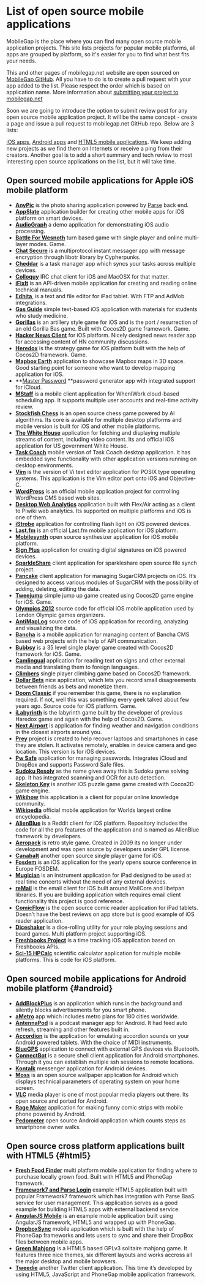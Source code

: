 # List of open source mobile applications

MobileGap is the place where you can find many open source mobile application projects. This site lists projects for popular mobile platforms, all apps are grouped by platform, so it's easier for you to find what best fits your needs.

This and other pages of mobilegap.net website are open sourced on [MobileGap GitHub][1]. All you have to do is to create a pull request with your app added to the list. Please respect the order which is based on application name. More information about [submitting your project to mobilegap.net][2]

Soon we are going to introduce the option to submit review post for any open source mobile application project. It will be the same concept - create a page and issue a pull request to mobilegap.net GitHub repo. Below are 3 lists:

[iOS apps][3], [Android apps][4] and [HTML5 mobile applications][5]. We keep adding new projects as we find them on Internets or receive a ping from their creators. Another goal is to add a short summary and tech review to most interesting open source applications on the list, but it will take time.

## Open sourced mobile applications for Apple iOS mobile platform

*   **[AnyPic][6]** is the photo sharing application powered by <a title="Parse backend platform" href="https://www.parse.com/" target="_blank">Parse</a> back end.
*   **[AppSlate][7]** application builder for creating other mobile apps for iOS platform on smart devices.
*   **[AudioGraph][8]** a demo application for demonstrating iOS audio processing.
*   **[Battle For Wesnoth][9]** turn based game with single player and online multi-layer modes. Game.
*   **[Chat Secure][10]** is a multiprotocol instant messager app with message encryption through libotr library by Cypherpunks.
*   **[Cheddar][11]** is a task manager app which syncs your tasks across multiple devices.
*   **[Colloquy][12]** IRC chat client for iOS and MacOSX for that matter.
*   **[iFixIt][13]** is an API-driven mobile application for creating and reading online technical manuals.
*   **[Edhita ][14]** is a text and file editor for iPad tablet. With FTP and AdMob integrations.
*   **[Gas Guide][15]** simple text-based iOS application with materials for students who study medicine.
*   **[Gorillas][16]** is an artillery style game for iOS and is the port / resurrection of an old Gorilla Bas game. Built with Cocos2D game framework. Game.
*   **[Hacker News Client][17]** for iOS platform. Nicely designed news reader app for accessing content of HN community discussions.
*   **[Heredox][18]** is the strategy game for iOS platform built with the help of Cocos2D framework. Game.
*   **[Mapbox Earth][19]** application to showcase Mapbox maps in 3D space. Good starting point for someone who want to develop mapping application for iOS.
*   **[Master Password][20] **password generator app with integrated support for iCloud.
*   **[MStaff][21]** is a mobile client application for WhenIWork cloud-based scheduling app. It supports multiple user accounts and real-time activity review.
*   **[Stockfish Chess][22]** is an open source chess game powered by AI algorithms. Its core is available for multiple desktop platforms and mobile version is built for iOS and other mobile platforms.
*   **[The White House][23]** application for fetching and displaying multiple streams of content, including video content. Its and official iOS application for US government White House.
*   **[Task Coach][24]** mobile version of Task Coach desktop application. It has embedded sync functionality with other application versions running on desktop environments.
*   **[Vim][25]** is the version of Vi text editor application for POSIX type operating systems. This application is the Vim editor port onto iOS and Objective-C.
*   **[WordPress][26]** is an official mobile application project for controlling WordPress CMS based web sites.
*   **[Desktop Web Analytics][27]** application built with Flex/Air acting as a client to Piwiki web analytics. Its supported on multiple platforms and iOS is one of them.
*   **[iStrobe][28]** application for controlling flash light on iOS powered devices.
*   **[Last.fm][29]** is an official Last.fm mobile application for iOS platform.
*   **[Mobilesynth][30]** open source synthesizer application for iOS mobile platform.
*   **[Sign Plus][31]** application for creating digital signatures on iOS powered devices.
*   **[SparkleShare][32]** client application for sparkleshare open source file synch project.
*   **[Pancake][33]** client application for managing SugarCRM projects on iOS. It’s designed to access various modules of SugarCRM with the possibility of adding, deleting, editing the data.
*   **[Tweejump][34]** simple jump up game created using Cocos2D game engine for iOS. Game.
*   **[Olympics 2012][35]** source code for official iOS mobile application used by London Olympic games organizers.
*   **[AntiMapLog][36]** source code of iOS application for recording, analyzing and visualizing the data.
*   **[Bancha][37]** is a mobile application for managing content of Bancha CMS based web projects with the help of API communication.
*   **[Bubbsy][38]** is a 35 level single player game created with Cocos2D framework for iOS. Game.
*   **[Camlingual][39]** application for reading text on signs and other external media and translating them to foreign languages.
*   **[Climbers][40]** single player climbing game based on Cocos2D framework.
*   **[Dollar Bets][41]** nice application, which lets you record small disagreements between friends as bets and monetize them.
*   **[Doom Classic][42]** if you remember this game, there is no explanation required. If not, well this was something every geek talked about few years ago. Source code for iOS platform. Game.
*   **[iLabyrinth][43]** is the labyrinth game built by the developer of previous Haredox game and again with the help of Cocos2D. Game.
*   **[Next Airport][44]** is application for finding weather and navigation conditions in the closest airports around you.
*   **[Prey][45]** project is created to help recover laptops and smartphones in case they are stolen. It activates remotely, enables in device camera and geo location. This version is for iOS devices.
*   **[Pw Safe][46]** application for managing passwords. Integrates iCloud and DropBox and supports Password Safe files.
*   **[Sudoku Resolv][47]** as the name gives away this is Sudoku game solving app. It has integrated scanning and OCR for auto detection.
*   **[Skeleton Key][48]** is another iOS puzzle game game created with Cocos2D game engine.
*   **[Wikihow][49]** this application is a client for popular online knowledge community.
*   **[Wikipedia][50]** official mobile application for Worlds largest online encyclopedia.
*   **[AlienBlue][51]** is a Reddit client for iOS platform. Repository includes the code for all the pro features of the application and is named as AlienBlue framework by developers.
*   **[Aeropack][52]** is retro style game. Created in 2009 its no longer under development and was open source by developers under GPL license.
*   **[Canabalt][53]** another open source single player game for iOS.
*   **[Fosdem][54]** is an iOS application for the yearly opens source conference in Europe FOSDEM.
*   **[Mugician][55]** is an instrument application for iPad designed to be used at real time concerts without the need of any external devices.
*   **[reMail][56]** is the email client for iOS built around MailCore and libetpan libraries. If you are building application witch requires email client functionality this project is good reference.
*   **[ComicFlow][57]** is the open source comic reader application for iPad tablets. Doesn’t have the best reviews on app store but is good example of iOS reader application.
*   **[Diceshaker][58]** is a dice-rolling utility for your role playing sessions and board games. Multi platform project supporting iOS.
*   **[Freshbooks Project][59]** is a time tracking iOS application based on Freshbooks APIs.
*   **[Sci-15 HPCalc][60]** scientific calculator application for multiple mobile platforms. This is code for iOS platform.

## Open sourced mobile applications for Android mobile platform {#android}

*   **[AddBlockPlus][61]** is an application which runs in the background and silently blocks advertisements for you smart phone.
*   **[ aMetro][62]** app which includes metro plans for 180 cities worldwide.
*   **[AntennaPod][63]** is a podcast manager app for Android. It had feed auto refresh, streaming and other features built in.
*   **[Accordion][64]** is the application for emulating accordion sounds on your Android powered tablets. With the choice of MIDI instruments.
*   **[BlueGPS][65]** application to connect with external GPS devices via Bluetooth.
*   **[ConnectBot][66]** is a secure shell client application for Android smartphones. Through it you can establish multiple ssh sessions to remote locations.
*   **[Kontalk][66]** messenger application for Android devices.
*   **[Moss][67]** is an open source wallpaper application for Android which displays technical parameters of operating system on your home screen.
*   **[VLC][68]** media player is one of most popular media players out there. Its open source and ported for Android.
*   **[Rage Maker][69]** application for making funny comic strips with mobile phone powered by Android.
*   **[Pedometer][70]** open source Android application which counts steps as smartphone owner walks.

## Open source cross platform applications built with HTML5 {#html5}

*   **[Fresh Food Finder][71]** multi platform mobile application for finding where to purchase locally grown food. Built with HTML5 and PhoneGap framework.
*   **[Framework7 and Parse Login][72]** example HTML5 application built with popular Framework7 framework which has integration with Parse BaaS service for user management. This application serves as a good example for building HTML5 apps with external backend service.
*   **[AngularJS Mobile][73]** is an example mobile application built using AngularJS framework, HTML5 and wrapped up with PhoneGap.
*   **[DropboxSync][74]** mobile application which is built with the help of PhoneGap frameworks and lets users to sync and share their DropBox files between mobile apps.
*   **[Green Mahjong][75]** is a HTML5 based GPLv3 solitaire mahjong game. It features three nice themes, six different layouts and works accross all the major desktop and mobile browsers.
*   **[Tweedie][76]** another Twitter client application. This time it’s developed by using HTML5, JavaScript and PhoneGap mobile application framework.

 [1]: https://github.com/sauliuz/mobilegap.net
 [2]: https://github.com/sauliuz/mobilegap.net/blob/master/Readme.md
 [3]: http://www.mobilegap.net#ios "Opensource iOS applications"
 [4]: http://www.mobilegap.net#android "Opensource Android applications"
 [5]: http://www.mobilegap.net#html5 "Opensource HTML5 applications"
 [6]: https://github.com/ParsePlatform/Anypic
 [7]: https://github.com/Taehan-Kim/AppSlate
 [8]: https://github.com/tkzic/audiograph
 [9]: http://maniacdev.com/mx0
 [10]: https://github.com/chrisballinger/Off-the-Record-iOS
 [11]: https://github.com/nothingmagical/cheddar-ios
 [12]: http://colloquy.info/project/browser/trunk
 [13]: https://github.com/iFixit/iFixit-iOS
 [14]: https://github.com/tnantoka/Edhita
 [15]: http://code.google.com/p/gas-guide-iphone/
 [16]: http://maniacdev.com/ucp
 [17]: https://github.com/mmackh/Hacker-News-for-iOS
 [18]: https://github.com/RolandasRazma/Heredox
 [19]: https://github.com/mapbox/mapbox-earth
 [20]: https://github.com/Lyndir/MasterPassword
 [21]: https://github.com/mmackh/MStaff
 [22]: http://maniacdev.com/6xf
 [23]: https://github.com/WhiteHouse/wh-app-ios
 [24]: http://sourceforge.net/p/taskcoach/code/HEAD/tree/trunk/taskcoach-iphone/
 [25]: https://github.com/applidium/Vim
 [26]: https://github.com/wordpress-mobile/WordPress-iOS
 [27]: https://github.com/DesktopWebAnalytics/DWA_Mobile
 [28]: http://www.vellios.com/downloads/
 [29]: https://github.com/c99koder/lastfm-iphone
 [30]: http://code.google.com/p/mobilesynth/
 [31]: https://github.com/sonnyfazio/SignPlus
 [32]: https://github.com/darvin/SparkleShare-iOS
 [33]: https://github.com/Imaginea/pancake-ios
 [34]: https://github.com/haqu/tweejump
 [35]: https://github.com/Frahaan/2012-Olympics-iOS--iPad-and-iPhone--source-code
 [36]: https://github.com/trentbrooks/AntiMap/tree/master/AntiMapLog/Openframeworks-iPhone
 [37]: https://github.com/squallstar/bancha-ios-app
 [38]: https://sites.google.com/site/gwgamedevelopment/bubbsy-download
 [39]: https://github.com/yoshiokatsuneo/camlingual_iphone
 [40]: https://github.com/haqu/climbers
 [41]: https://github.com/Rich86man/Dollar-Bets
 [42]: http://download.zenimax.com/idsoftware/src/doomclassic_ios_v21_src.zip
 [43]: http://itunes.apple.com/app/ilabyrinth/id380886785?mt=8
 [44]: https://github.com/mmackh/Next-Airport
 [45]: https://github.com/prey/prey-ios-client
 [46]: http://app77.com/pwSafe/
 [47]: https://github.com/Haoest/SudokuResolv
 [48]: https://github.com/insurgentgames/Skeleton-Key-iOS
 [49]: https://github.com/tderouin/wikiHow-iPhone-Application
 [50]: https://github.com/wikimedia/wikipedia-iphone
 [51]: https://github.com/alienblue/AlienBlue
 [52]: http://www.insurgentgames.com/aeropack/
 [53]: https://github.com/ericjohnson/canabalt-ios
 [54]: https://github.com/leonhandreke/fosdem
 [55]: https://github.com/rfielding/Mugician
 [56]: http://code.google.com/p/remail-iphone/
 [57]: http://code.google.com/p/comicflow
 [58]: https://github.com/millenomi/diceshaker
 [59]: https://github.com/lessallan/freshbooks-iphone-project
 [60]: http://code.google.com/p/hpcalc-iphone/downloads/list
 [61]: https://hg.adblockplus.org/adblockplusandroid
 [62]: http://code.google.com/p/ametro/source/checkout
 [63]: https://github.com/danieloeh/AntennaPod
 [64]: https://github.com/billthefarmer/accordion
 [65]: http://sourceforge.net/p/bluegps4droid/git/ci/master/tree/
 [66]: https://code.google.com/p/connectbot/
 [67]: https://github.com/teneighty/moss
 [68]: http://git.videolan.org/?p=vlc-ports/android.git;a=summary
 [69]: http://code.google.com/p/android-rage-maker/source/list
 [70]: https://github.com/bagilevi/android-pedometer
 [71]: https://github.com/triceam/Fresh-Food-Finder
 [72]: https://github.com/popularowl/framework7-parse
 [73]: https://github.com/sauliuz/angularjs-mobile
 [74]: https://github.com/ccoenraets/phonegap-dropbox-sync/tree/master/sample
 [75]: https://github.com/danbeck/green-mahjong
 [76]: https://github.com/aanon4/tweedie
